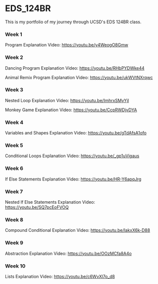 # EDS_124BR
This is my portfolio of my journey through UCSD's EDS 124BR class.

### Week 1 
Program Explanation Video: https://youtu.be/y4WeogO8Gmw

### Week 2
Dancing Program Explanation Video: https://youtu.be/RHbPYDWke44

Animal Remix Program Explanation Video: https://youtu.be/ukWVtNXrqwc

### Week 3
Nested Loop Explanation Video: https://youtu.be/ImhrxSMyYjI

Monkey Game Explanation Video: https://youtu.be/CcpRWDjvDYA

### Week 4
Variables and Shapes Explanation Video: https://youtu.be/gTdAfsA1ofo

### Week 5
Conditional Loops Explanation Video: https://youtu.be/_gp1uVigaus 

### Week 6
If Else Statements Explanation Video: https://youtu.be/HR-Y6apqJrg

### Week 7
Nested If Else Statements Explanation Video: https://youtu.be/SQ7pcEoFVOQ

### Week 8
Compound Conditional Explanation Video: https://youtu.be/IakxX6k-D88

### Week 9
Abstraction Explanation Video: https://youtu.be/OOzMCfa8A4o

### Week 10
Lists Explanation Video: https://youtu.be/c6WvXl7o_d8
